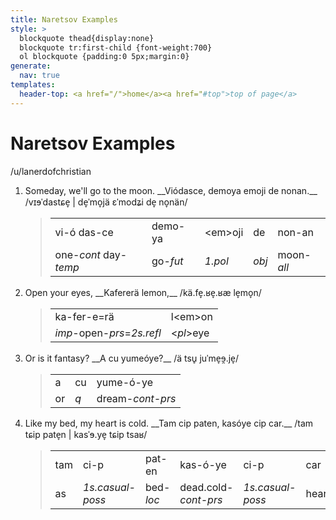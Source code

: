 ```yaml
---
title: Naretsov Examples
style: >
  blockquote thead{display:none}
  blockquote tr:first-child {font-weight:700}
  ol blockquote {padding:0 5px;margin:0}
generate:
  nav: true
templates:
  header-top: <a href="/">home</a><a href="#top">top of page</a>
---
```

# <a name="top">Naretsov Examples</a>
<div class="author">/u/lanerdofchristian</div>

<ol>
<li>Someday, we'll go to the moon.  
  __Viódasce, demoya emoji de nonan.__  
  /vɪɘˈdastɕe̞ | de̞ˈmo̞jä ɛˈmodʑi de̞ no̞nän/

<blockquote>

| | | | | |
|-|-|-|-|-|
|vi-ó das-ce|demo-ya|&lt;em>oji|de|non-an|
|one-*_cont_* day-*_temp_*|go-*_fut_*|*_<pl>1.pol_*|*_obj_*|moon-*_all_*|
 

</blockquote></li>
<li>Open your eyes,  
  __Kafererä lemon,__  
  /kä.fe̞.ʁe̞.ʁæ le̞mo̞n/    

<blockquote>

| | |
|-|-|
|ka-fer-e=rä|l&lt;em>on|
|*_imp_*-open-*_prs_*=*_2s.refl_*|<*_pl_*>eye|


</blockquote></li>
<li>Or is it fantasy?  
  __A cu yumeóye?__  
  /ä tsu̥ juˈme̞ɘ̯.je̞/

<blockquote>

| | | |
|-|-|-|
|a|cu|yume-ó-ye|
|or|*_q_*|dream-*_cont-prs_*|


</blockquote></li>
<li>Like my bed, my heart is cold.  
  __Tam cip paten, kasóye cip car.__  
  /tam tɕip pate̞n ͏͏| kasˈɘ.ye̞ tɕip tsaʁ/

<blockquote>

| | | | | | |
|-|-|-|-|-|-|
|tam|ci-p|pat-en|kas-ó-ye|ci-p|car|
|as|*_1s.casual-poss_*|bed-*_loc_*|dead.cold-*_cont-prs_*|*_1s.casual-poss_*|heart|

</blockquote></li>
</ol>